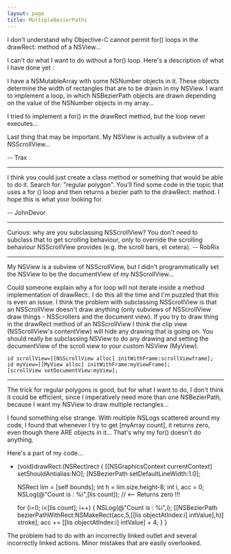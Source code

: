 ```yaml
---
layout: page
title: MultipleBezierPaths
---
```


I don't understand why Objective-C cannot permit for() loops in the drawRect: method of a NSView...

I can't do what I want to do without a for() loop. Here's a description of what I have done yet :

I have a NSMutableArray with some NSNumber objects in it.
These objects determine the width of rectangles that are to be drawn in my NSView.
I want to implement a loop, in which NSBezierPath objects are drawn depending on the value of the NSNumber objects in my array...

I tried to implement a for() in the drawRect method, but the loop never executes...

Last thing that may be important. My NSView is actually a subview of a NSScrollView...

-- Trax

----

I think you could just create a class method or something that would be able to do it. Search for: "regular polygon". You'll find some code in the topic that uses a for () loop and then returns a bezier path to the drawRect: method. 
I hope this is what your looking for. 

-- JohnDevor

----

Curious: why are you subclassing NSScrollView? You don't need to subclass that to get scrolling behaviour, only to override the scrolling behaviour NSScrollView provides (e.g. the scroll bars, et cetera). -- RobRix

----

My NSView is a subview of NSScrollView, but I didn't programmatically set the NSView to be the documentView of my NSScrollView... 

Could someone explain why a for loop will not iterate inside a method implementation of drawRect:. I do this all the time and I'm puzzled that this is even an issue. I think the problem with subclassing NSScrollView is that an NSScrollView doesn't draw anything (only subviews of NSScrollView draw things - NSScrollers and the document view). If you try to draw thing in the drawRect method of an NSScrollView I think the clip view (NSScrollView's contentView) will hide any drawing that is going on. You should really be subclassing NSView to do any drawing and setting the documentView of the scroll view to your custom NSView (MyView). 

    
    id scrollView=[[NSScrollView alloc] initWithFrame:scrollViewframe];
    id myView=[[MyView alloc] initWithFrame:myViewFrame];
    [scrollView setDocumentView:myView];


----

The trick for regular polygons is good, but for what I want to do, I don't think it could be efficient, since I imperatively need more than one NSBezierPath, because I want my NSView to draw multiple rectangles...

I found something else strange. With multiple NSLogs scattered around my code, I found that whenever I try to get [myArray count], it returns zero, even though there ARE objects in it... That's why my for() doesn't do anything.

Here's a part of my code...
    
- (void)drawRect:(NSRect)rect
{
    [[NSGraphicsContext currentContext] setShouldAntialias:NO];
    [NSBezierPath setDefaultLineWidth:1.0];
    
    NSRect lim = [self bounds];
    int h = lim.size.height-8;
    int i, acc = 0;
    NSLog(@"Count is : %i",[lis count]); // <-- Returns zero !!!
    
    for (i=0; i<[lis count]; i++) {
    NSLog(@"Count is : %i",i);
        [[NSBezierPath bezierPathWithRect:NSMakeRect(acc,5,[[lis objectAtIndex:i] intValue],h)] stroke];
        acc += [[lis objectAtIndex:i] intValue] + 4;
    }
}



The problem had to do with an incorrectly linked outlet and several incorrectly linked actions. Minor mistakes that are easily overlooked.

